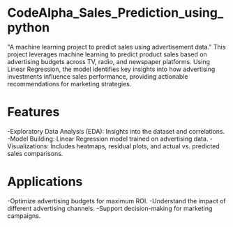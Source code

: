 # CodeAlpha_Sales_Prediction_using_python
"A machine learning project to predict sales using advertisement data." This project leverages machine learning to predict product sales based on advertising budgets across TV, radio, and newspaper platforms. Using Linear Regression, the model identifies key insights into how advertising investments influence sales performance, providing actionable recommendations for marketing strategies.
# Features
-Exploratory Data Analysis (EDA): Insights into the dataset and correlations. -Model Building: Linear Regression model trained on advertising data. -Visualizations: Includes heatmaps, residual plots, and actual vs. predicted sales comparisons.
# Applications
-Optimize advertising budgets for maximum ROI.
-Understand the impact of different advertising channels. 
-Support decision-making for marketing campaigns.
